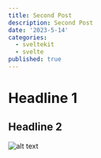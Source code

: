```yaml
---
title: Second Post
description: Second Post
date: '2023-5-14'
categories:
  - sveltekit
  - svelte
published: true
---
```


# Headline 1

## Headline 2

![alt text](/images/lua.jpg)
